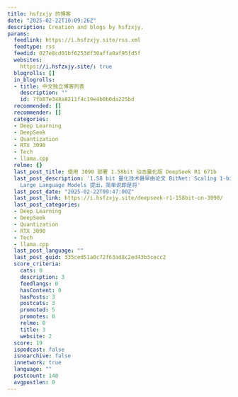 ```yaml
---
title: hsfzxjy 的博客
date: "2025-02-22T10:09:26Z"
description: Creation and blogs by hsfzxjy.
params:
  feedlink: https://i.hsfzxjy.site/rss.xml
  feedtype: rss
  feedid: 027e8cd01bf6253df30affa0af95fd5f
  websites:
    https://i.hsfzxjy.site/: true
  blogrolls: []
  in_blogrolls:
  - title: 中文独立博客列表
    description: ""
    id: 7fb87e348a8211f4c19e4b0b0da225bd
  recommended: []
  recommender: []
  categories:
  - Deep Learning
  - DeepSeek
  - Quantization
  - RTX 3090
  - Tech
  - llama.cpp
  relme: {}
  last_post_title: 使用 3090 部署 1.58bit 动态量化版 DeepSeek R1 671b
  last_post_description: '1.58 bit 量化技术最早由论文 BitNet: Scaling 1-bit Transformers for
    Large Language Models 提出，简单说即是将'
  last_post_date: "2025-02-22T09:47:00Z"
  last_post_link: https://i.hsfzxjy.site/deepseek-r1-158bit-on-3090/
  last_post_categories:
  - Deep Learning
  - DeepSeek
  - Quantization
  - RTX 3090
  - Tech
  - llama.cpp
  last_post_language: ""
  last_post_guid: 335ced51a0c72f63ad8c2ed43b3cecc2
  score_criteria:
    cats: 0
    description: 3
    feedlangs: 0
    hasContent: 0
    hasPosts: 3
    postcats: 3
    promoted: 5
    promotes: 0
    relme: 0
    title: 3
    website: 2
  score: 19
  ispodcast: false
  isnoarchive: false
  innetwork: true
  language: ""
  postcount: 140
  avgpostlen: 0
---
```

